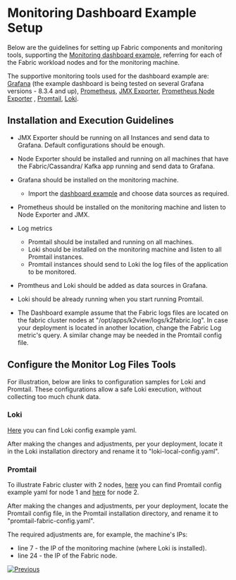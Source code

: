 # Monitoring Dashboard Example Setup

Below are the guidelines for setting up Fabric components and monitoring tools, supporting the [Monitoring dashboard example](/articles/21_Fabric_troubleshooting/04_monitoring_dashboard_example.md), referring for each of the Fabric workload nodes and for the monitoring machine.  

The supportive monitoring tools used for the dashboard example are: [Grafana](https://grafana.com/) (the example dashboard is being tested on several Grafana versions - 8.3.4 and up), [Prometheus](https://prometheus.io/), [JMX Exporter](https://github.com/prometheus/jmx_exporter), [Prometheus Node Exporter](https://prometheus.io/docs/guides/node-exporter/) , [Promtail](https://grafana.com/docs/loki/latest/clients/promtail), [Loki](https://grafana.com/docs/loki/).

## Installation and Execution Guidelines

- JMX Exporter should be running on all Instances and send data to Grafana. Default configurations should be enough.
- Node Exporter should be installed and running on all machines that have the Fabric/Cassandra/ Kafka app running and send data to Grafana.
- Grafana should be installed on the monitoring machine.
  - Import the [dashboard example](/articles/21_Fabric_troubleshooting/resources/grafana_fabric_all_base_reference.json) and choose data sources as required.

- Prometheus should be installed on the monitoring machine and listen to Node Exporter and JMX.
- Log metrics 

  - Promtail should be installed and running on all machines.
  - Loki should be installed on the monitoring machine and listen to all Promtail instances.
  - Promtail instances should send to Loki the log files of the application to be monitored.
- Promtheus and Loki should be added as data sources in Grafana.
- Loki should be already running when you start running Promtail.
- The Dashboard example assume that the Fabric logs files are located on the fabric cluster nodes at "/opt/apps/k2view/logs/k2fabric.log". In case your deployment is located in another location, change the Fabric Log metric's query. A similar change may be needed in the Promtail config file.

## Configure the Monitor Log Files Tools

For illustration, below are links to configuration samples for Loki and Promtail. These configurations allow a safe Loki execution, without collecting too much chunk data. 

### Loki 

[Here](/articles/21_Fabric_troubleshooting/resources/loki-local-config-example.yaml) you can find Loki config example yaml.

After making the changes and adjustments, per your deployment, locate it in the Loki installation directory and rename it to "loki-local-config.yaml".

### Promtail 

To illustrate Fabric cluster with 2 nodes, [here](/articles/21_Fabric_troubleshooting/resources/promtail-config-example-fabric1.yaml) you can find Promtail config example yaml for node 1 and [here](/articles/21_Fabric_troubleshooting/resources/promtail-config-example-fabric1.yaml) for node 2.

After making the changes and adjustments, per your deployment, locate the Promtail config file, in the Promtail installation directory, and rename it to "promtail-fabric-config.yaml".

The required adjustments are, for example, the machine's IPs:

* line 7 - the IP of the monitoring machine (where Loki is installed).
* line 24 - the IP of the Fabric node.



[![Previous](/articles/images/Previous.png)](/articles/21_Fabric_troubleshooting/04_monitoring_dashboard_example.md)
